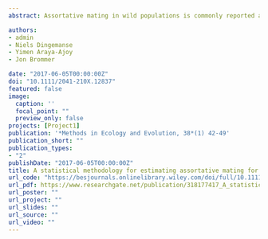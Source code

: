 ```yaml
---
abstract: Assortative mating in wild populations is commonly reported as the correlation between males’ and females’ phenotypes across mated pairs. Theories of partner selection and quantitative genetics assume that phenotypic resemblance of partners captures associations in “intrinsically determined” trait values. However, when considering traits with a repeatability below one (labile traits or traits measured with error), the correlation between phenotypes of paired individuals can arise from shared environmental effects on the phenotypes of paired individuals or correlated measurement error. We introduce statistical approaches to estimate assortative mating in labile traits or traits measured with error in the presence of shared environmental effects. These approaches include (1) the correlation between the mean phenotypes of males and females, (2) the correlation between randomized values of individuals and (3) the between-pair correlation derived from a bivariate mixed model. We use simulations to show that the performance of these different approaches depends on the number of repeated measures within individuals or pairs, which is determined by study design, and rates of survival and divorce. We conclude that short-term environmental effects on phenotypes of paired individuals likely inflate estimates of assortative mating when not statistically accounted for. Our approach allows investigation of this important issue in assortative mating studies for labile traits (e.g. behaviour, physiology, or metabolism) in both socially monogamous and other mating systems, and groupings of individuals outside a mating context.

authors:
- admin
- Niels Dingemanse
- Yimen Araya-Ajoy
- Jon Brommer

date: "2017-06-05T00:00:00Z"
doi: "10.1111/2041-210X.12837"
featured: false
image:
  caption: ''
  focal_point: ""
  preview_only: false
projects: [Project1]
publication: '*Methods in Ecology and Evolution, 38*(1) 42-49'
publication_short: ""
publication_types:
- "2"
publishDate: "2017-06-05T00:00:00Z"
title: A statistical methodology for estimating assortative mating for phenotypic traits that are labile or measured with error
url_code: "https://besjournals.onlinelibrary.wiley.com/doi/full/10.1111/2041-210X.12837"
url_pdf: https://www.researchgate.net/publication/318177417_A_statistical_methodology_for_estimating_assortative_mating_for_phenotypic_traits_that_are_labile_or_measured_with_error
url_poster: ""
url_project: ""
url_slides: ""
url_source: ""
url_video: ""
---
```


